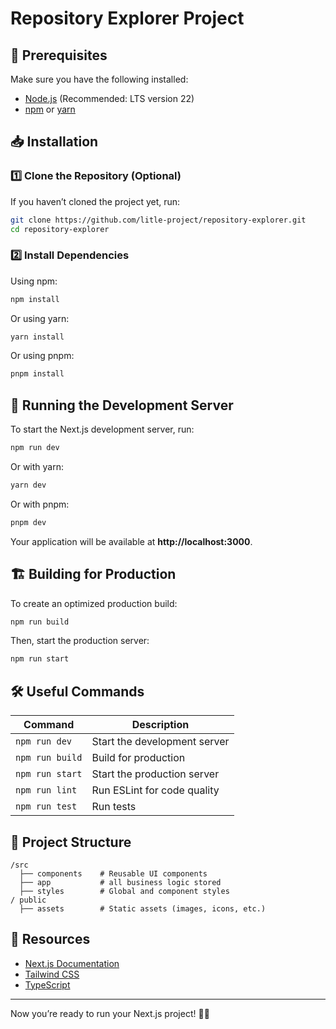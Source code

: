 # Repository Explorer Project

## 📌 Prerequisites
Make sure you have the following installed:
- [Node.js](https://nodejs.org/) (Recommended: LTS version 22)
- [npm](https://www.npmjs.com/) or [yarn](https://yarnpkg.com/)

## 📥 Installation
### 1️⃣ Clone the Repository (Optional)
If you haven’t cloned the project yet, run:
```bash
git clone https://github.com/litle-project/repository-explorer.git
cd repository-explorer
```

### 2️⃣ Install Dependencies
Using npm:
```bash
npm install
```
Or using yarn:
```bash
yarn install
```
Or using pnpm:
```bash
pnpm install
```

## 🚀 Running the Development Server
To start the Next.js development server, run:
```bash
npm run dev
```
Or with yarn:
```bash
yarn dev
```
Or with pnpm:
```bash
pnpm dev
```

Your application will be available at **http://localhost:3000**.

## 🏗 Building for Production
To create an optimized production build:
```bash
npm run build
```
Then, start the production server:
```bash
npm run start
```

## 🛠 Useful Commands
| Command | Description |
|---------|-------------|
| `npm run dev` | Start the development server |
| `npm run build` | Build for production |
| `npm run start` | Start the production server |
| `npm run lint` | Run ESLint for code quality |
| `npm run test` | Run tests |

## 📂 Project Structure
```
/src
  ├── components    # Reusable UI components
  ├── app           # all business logic stored
  ├── styles        # Global and component styles
/ public
  ├── assets        # Static assets (images, icons, etc.)
```

## 🔗 Resources
- [Next.js Documentation](https://nextjs.org/docs)
- [Tailwind CSS](https://tailwindcss.com/)
- [TypeScript](https://www.typescriptlang.org/)

---

Now you’re ready to run your Next.js project! 🚀🎉

